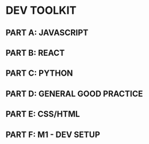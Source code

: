 # DEV TOOLKIT 

## PART A: JAVASCRIPT
## PART B: REACT
## PART C: PYTHON
## PART D: GENERAL GOOD PRACTICE
## PART E: CSS/HTML 
## PART F: M1 - DEV SETUP

